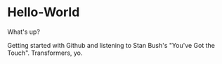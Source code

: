# Hello-World
What's up?

Getting started with Github and listening to Stan Bush's "You've Got the Touch". Transformers, yo.
